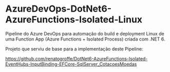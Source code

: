 # AzureDevOps-DotNet6-AzureFunctions-Isolated-Linux
Pipeline do Azure DevOps para automação do build e deployment Linux de uma Function App (Azure Functions + Isolated Process) criada com .NET 6.

Projeto que serviu de base para a implementação deste Pipeline:

https://github.com/renatogroffe/DotNet6-AzureFunctions-Isolated-EventHubs-InputBinding-EFCore-SqlServer_CotacoesMoedas